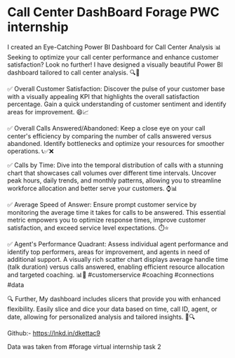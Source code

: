 # Call Center DashBoard Forage PWC internship 


I created an Eye-Catching Power BI Dashboard for Call Center Analysis
📊 Seeking to optimize your call center performance and enhance customer satisfaction?
Look no further! I have designed a visually beautiful Power BI dashboard tailored to call center analysis. 🔍💼

✅ Overall Customer Satisfaction:
Discover the pulse of your customer base with a visually appealing KPI that highlights the overall satisfaction percentage. Gain a quick understanding of customer sentiment and identify areas for improvement. 😄📈

✅ Overall Calls Answered/Abandoned:
Keep a close eye on your call center's efficiency by comparing the number of calls answered versus abandoned. Identify bottlenecks and optimize your resources for smoother operations. 📞✅❌

✅ Calls by Time:
Dive into the temporal distribution of calls with a stunning chart that showcases call volumes over different time intervals. Uncover peak hours, daily trends, and monthly patterns, allowing you to streamline workforce allocation and better serve your customers. ⌚📊

✅ Average Speed of Answer:
Ensure prompt customer service by monitoring the average time it takes for calls to be answered. This essential metric empowers you to optimize response times, improve customer satisfaction, and exceed service level expectations. ⏱️⭐

✅ Agent's Performance Quadrant:
Assess individual agent performance and identify top performers, areas for improvement, and agents in need of additional support. A visually rich scatter chart displays average handle time (talk duration) versus calls answered, enabling efficient resource allocation and targeted coaching. 📊🤝 #customerservice #coaching #connections #data

🔍 Further, My dashboard includes slicers that provide you with enhanced flexibility. Easily slice and dice your data based on time, call ID, agent, or date, allowing for personalized analysis and tailored insights. 🎯🔍

Github:- https://lnkd.in/dkettac9


Data was taken from #forage virtual internship task 2
